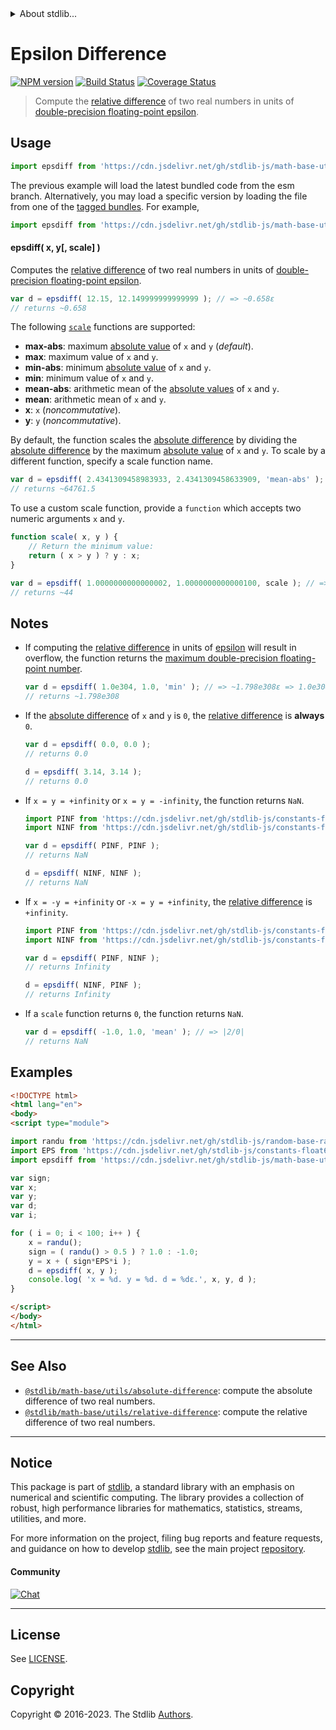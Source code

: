 <!--

@license Apache-2.0

Copyright (c) 2018 The Stdlib Authors.

Licensed under the Apache License, Version 2.0 (the "License");
you may not use this file except in compliance with the License.
You may obtain a copy of the License at

   http://www.apache.org/licenses/LICENSE-2.0

Unless required by applicable law or agreed to in writing, software
distributed under the License is distributed on an "AS IS" BASIS,
WITHOUT WARRANTIES OR CONDITIONS OF ANY KIND, either express or implied.
See the License for the specific language governing permissions and
limitations under the License.

-->


<details>
  <summary>
    About stdlib...
  </summary>
  <p>We believe in a future in which the web is a preferred environment for numerical computation. To help realize this future, we've built stdlib. stdlib is a standard library, with an emphasis on numerical and scientific computation, written in JavaScript (and C) for execution in browsers and in Node.js.</p>
  <p>The library is fully decomposable, being architected in such a way that you can swap out and mix and match APIs and functionality to cater to your exact preferences and use cases.</p>
  <p>When you use stdlib, you can be absolutely certain that you are using the most thorough, rigorous, well-written, studied, documented, tested, measured, and high-quality code out there.</p>
  <p>To join us in bringing numerical computing to the web, get started by checking us out on <a href="https://github.com/stdlib-js/stdlib">GitHub</a>, and please consider <a href="https://opencollective.com/stdlib">financially supporting stdlib</a>. We greatly appreciate your continued support!</p>
</details>

# Epsilon Difference

[![NPM version][npm-image]][npm-url] [![Build Status][test-image]][test-url] [![Coverage Status][coverage-image]][coverage-url] <!-- [![dependencies][dependencies-image]][dependencies-url] -->

> Compute the [relative difference][@stdlib/math/base/utils/relative-difference] of two real numbers in units of [double-precision floating-point epsilon][@stdlib/constants/float64/eps].



<section class="usage">

## Usage

```javascript
import epsdiff from 'https://cdn.jsdelivr.net/gh/stdlib-js/math-base-utils-float64-epsilon-difference@esm/index.mjs';
```
The previous example will load the latest bundled code from the esm branch. Alternatively, you may load a specific version by loading the file from one of the [tagged bundles](https://github.com/stdlib-js/math-base-utils-float64-epsilon-difference/tags). For example,

```javascript
import epsdiff from 'https://cdn.jsdelivr.net/gh/stdlib-js/math-base-utils-float64-epsilon-difference@v0.1.0-esm/index.mjs';
```

#### epsdiff( x, y\[, scale] )

Computes the [relative difference][@stdlib/math/base/utils/relative-difference] of two real numbers in units of [double-precision floating-point epsilon][@stdlib/constants/float64/eps].

```javascript
var d = epsdiff( 12.15, 12.149999999999999 ); // => ~0.658ε
// returns ~0.658
```

The following [`scale`][@stdlib/math/base/utils/relative-difference] functions are supported:

-   **max-abs**: maximum [absolute value][@stdlib/math/base/special/abs] of `x` and `y` (_default_).
-   **max**: maximum value of `x` and `y`.
-   **min-abs**: minimum [absolute value][@stdlib/math/base/special/abs] of `x` and `y`.
-   **min**: minimum value of `x` and `y`.
-   **mean-abs**: arithmetic mean of the [absolute values][@stdlib/math/base/special/abs] of `x` and `y`.
-   **mean**: arithmetic mean of `x` and `y`.
-   **x**: `x` (_noncommutative_).
-   **y**: `y` (_noncommutative_).

By default, the function scales the [absolute difference][@stdlib/math/base/utils/absolute-difference] by dividing the [absolute difference][@stdlib/math/base/utils/absolute-difference] by the maximum [absolute value][@stdlib/math/base/special/abs] of `x` and `y`. To scale by a different function, specify a scale function name.

```javascript
var d = epsdiff( 2.4341309458983933, 2.4341309458633909, 'mean-abs' ); // => ~64761.5ε => ~1.438e-11
// returns ~64761.5
```

To use a custom scale function, provide a `function` which accepts two numeric arguments `x` and `y`.

```javascript
function scale( x, y ) {
    // Return the minimum value:
    return ( x > y ) ? y : x;
}

var d = epsdiff( 1.0000000000000002, 1.0000000000000100, scale ); // => ~44ε
// returns ~44
```

</section>

<!-- /.usage -->

<section class="notes">

## Notes

-   If computing the [relative difference][@stdlib/math/base/utils/relative-difference] in units of [epsilon][@stdlib/constants/float64/eps] will result in overflow, the function returns the [maximum double-precision floating-point number][@stdlib/constants/float64/max].

    ```javascript
    var d = epsdiff( 1.0e304, 1.0, 'min' ); // => ~1.798e308ε => 1.0e304/ε overflows
    // returns ~1.798e308
    ```

-   If the [absolute difference][@stdlib/math/base/utils/absolute-difference] of `x` and `y` is `0`, the [relative difference][@stdlib/math/base/utils/relative-difference] is **always** `0`.

    ```javascript
    var d = epsdiff( 0.0, 0.0 );
    // returns 0.0

    d = epsdiff( 3.14, 3.14 );
    // returns 0.0
    ```

-   If `x = y = +infinity` or `x = y = -infinity`, the function returns `NaN`.

    ```javascript
    import PINF from 'https://cdn.jsdelivr.net/gh/stdlib-js/constants-float64-pinf@esm/index.mjs';
    import NINF from 'https://cdn.jsdelivr.net/gh/stdlib-js/constants-float64-ninf@esm/index.mjs';

    var d = epsdiff( PINF, PINF );
    // returns NaN

    d = epsdiff( NINF, NINF );
    // returns NaN
    ```

-   If `x = -y = +infinity` or `-x = y = +infinity`, the [relative difference][@stdlib/math/base/utils/relative-difference] is `+infinity`.

    ```javascript
    import PINF from 'https://cdn.jsdelivr.net/gh/stdlib-js/constants-float64-pinf@esm/index.mjs';
    import NINF from 'https://cdn.jsdelivr.net/gh/stdlib-js/constants-float64-ninf@esm/index.mjs';

    var d = epsdiff( PINF, NINF );
    // returns Infinity

    d = epsdiff( NINF, PINF );
    // returns Infinity
    ```

-   If a `scale` function returns `0`, the function returns `NaN`.

    ```javascript
    var d = epsdiff( -1.0, 1.0, 'mean' ); // => |2/0|
    // returns NaN
    ```

</section>

<!-- /.notes -->

<section class="examples">

## Examples

<!-- eslint no-undef: "error" -->

```html
<!DOCTYPE html>
<html lang="en">
<body>
<script type="module">

import randu from 'https://cdn.jsdelivr.net/gh/stdlib-js/random-base-randu@esm/index.mjs';
import EPS from 'https://cdn.jsdelivr.net/gh/stdlib-js/constants-float64-eps@esm/index.mjs';
import epsdiff from 'https://cdn.jsdelivr.net/gh/stdlib-js/math-base-utils-float64-epsilon-difference@esm/index.mjs';

var sign;
var x;
var y;
var d;
var i;

for ( i = 0; i < 100; i++ ) {
    x = randu();
    sign = ( randu() > 0.5 ) ? 1.0 : -1.0;
    y = x + ( sign*EPS*i );
    d = epsdiff( x, y );
    console.log( 'x = %d. y = %d. d = %dε.', x, y, d );
}

</script>
</body>
</html>
```

</section>

<!-- /.examples -->

<!-- Section for related `stdlib` packages. Do not manually edit this section, as it is automatically populated. -->

<section class="related">

* * *

## See Also

-   <span class="package-name">[`@stdlib/math-base/utils/absolute-difference`][@stdlib/math/base/utils/absolute-difference]</span><span class="delimiter">: </span><span class="description">compute the absolute difference of two real numbers.</span>
-   <span class="package-name">[`@stdlib/math-base/utils/relative-difference`][@stdlib/math/base/utils/relative-difference]</span><span class="delimiter">: </span><span class="description">compute the relative difference of two real numbers.</span>

</section>

<!-- /.related -->

<!-- Section for all links. Make sure to keep an empty line after the `section` element and another before the `/section` close. -->


<section class="main-repo" >

* * *

## Notice

This package is part of [stdlib][stdlib], a standard library with an emphasis on numerical and scientific computing. The library provides a collection of robust, high performance libraries for mathematics, statistics, streams, utilities, and more.

For more information on the project, filing bug reports and feature requests, and guidance on how to develop [stdlib][stdlib], see the main project [repository][stdlib].

#### Community

[![Chat][chat-image]][chat-url]

---

## License

See [LICENSE][stdlib-license].


## Copyright

Copyright &copy; 2016-2023. The Stdlib [Authors][stdlib-authors].

</section>

<!-- /.stdlib -->

<!-- Section for all links. Make sure to keep an empty line after the `section` element and another before the `/section` close. -->

<section class="links">

[npm-image]: http://img.shields.io/npm/v/@stdlib/math-base-utils-float64-epsilon-difference.svg
[npm-url]: https://npmjs.org/package/@stdlib/math-base-utils-float64-epsilon-difference

[test-image]: https://github.com/stdlib-js/math-base-utils-float64-epsilon-difference/actions/workflows/test.yml/badge.svg?branch=v0.1.0
[test-url]: https://github.com/stdlib-js/math-base-utils-float64-epsilon-difference/actions/workflows/test.yml?query=branch:v0.1.0

[coverage-image]: https://img.shields.io/codecov/c/github/stdlib-js/math-base-utils-float64-epsilon-difference/main.svg
[coverage-url]: https://codecov.io/github/stdlib-js/math-base-utils-float64-epsilon-difference?branch=main

<!--

[dependencies-image]: https://img.shields.io/david/stdlib-js/math-base-utils-float64-epsilon-difference.svg
[dependencies-url]: https://david-dm.org/stdlib-js/math-base-utils-float64-epsilon-difference/main

-->

[chat-image]: https://img.shields.io/gitter/room/stdlib-js/stdlib.svg
[chat-url]: https://app.gitter.im/#/room/#stdlib-js_stdlib:gitter.im

[stdlib]: https://github.com/stdlib-js/stdlib

[stdlib-authors]: https://github.com/stdlib-js/stdlib/graphs/contributors

[umd]: https://github.com/umdjs/umd
[es-module]: https://developer.mozilla.org/en-US/docs/Web/JavaScript/Guide/Modules

[deno-url]: https://github.com/stdlib-js/math-base-utils-float64-epsilon-difference/tree/deno
[umd-url]: https://github.com/stdlib-js/math-base-utils-float64-epsilon-difference/tree/umd
[esm-url]: https://github.com/stdlib-js/math-base-utils-float64-epsilon-difference/tree/esm
[branches-url]: https://github.com/stdlib-js/math-base-utils-float64-epsilon-difference/blob/main/branches.md

[stdlib-license]: https://raw.githubusercontent.com/stdlib-js/math-base-utils-float64-epsilon-difference/main/LICENSE

[@stdlib/constants/float64/eps]: https://github.com/stdlib-js/constants-float64-eps/tree/esm

[@stdlib/constants/float64/max]: https://github.com/stdlib-js/constants-float64-max/tree/esm

[@stdlib/math/base/special/abs]: https://github.com/stdlib-js/math-base-special-abs/tree/esm

<!-- <related-links> -->

[@stdlib/math/base/utils/absolute-difference]: https://github.com/stdlib-js/math-base-utils-absolute-difference/tree/esm

[@stdlib/math/base/utils/relative-difference]: https://github.com/stdlib-js/math-base-utils-relative-difference/tree/esm

<!-- </related-links> -->

</section>

<!-- /.links -->
